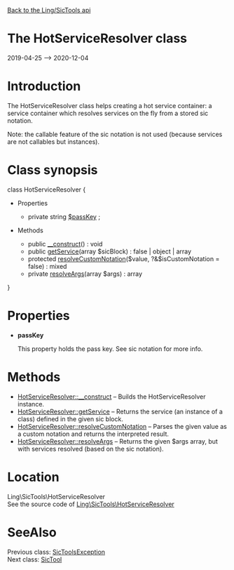 [Back to the Ling/SicTools api](https://github.com/lingtalfi/SicTools/blob/master/doc/api/Ling/SicTools.md)



The HotServiceResolver class
================
2019-04-25 --> 2020-12-04






Introduction
============

The HotServiceResolver class helps creating a hot service container: a service container which resolves services
on the fly from a stored sic notation.



Note: the callable feature of the sic notation is not used (because services are not callables but instances).



Class synopsis
==============


class <span class="pl-k">HotServiceResolver</span>  {

- Properties
    - private string [$passKey](#property-passKey) ;

- Methods
    - public [__construct](https://github.com/lingtalfi/SicTools/blob/master/doc/api/Ling/SicTools/HotServiceResolver/__construct.md)() : void
    - public [getService](https://github.com/lingtalfi/SicTools/blob/master/doc/api/Ling/SicTools/HotServiceResolver/getService.md)(array $sicBlock) : false | object | array
    - protected [resolveCustomNotation](https://github.com/lingtalfi/SicTools/blob/master/doc/api/Ling/SicTools/HotServiceResolver/resolveCustomNotation.md)($value, ?&$isCustomNotation = false) : mixed
    - private [resolveArgs](https://github.com/lingtalfi/SicTools/blob/master/doc/api/Ling/SicTools/HotServiceResolver/resolveArgs.md)(array $args) : array

}




Properties
=============

- <span id="property-passKey"><b>passKey</b></span>

    This property holds the pass key.
    See sic notation for more info.
    
    



Methods
==============

- [HotServiceResolver::__construct](https://github.com/lingtalfi/SicTools/blob/master/doc/api/Ling/SicTools/HotServiceResolver/__construct.md) &ndash; Builds the HotServiceResolver instance.
- [HotServiceResolver::getService](https://github.com/lingtalfi/SicTools/blob/master/doc/api/Ling/SicTools/HotServiceResolver/getService.md) &ndash; Returns the service (an instance of a class) defined in the given sic block.
- [HotServiceResolver::resolveCustomNotation](https://github.com/lingtalfi/SicTools/blob/master/doc/api/Ling/SicTools/HotServiceResolver/resolveCustomNotation.md) &ndash; Parses the given value as a custom notation and returns the interpreted result.
- [HotServiceResolver::resolveArgs](https://github.com/lingtalfi/SicTools/blob/master/doc/api/Ling/SicTools/HotServiceResolver/resolveArgs.md) &ndash; Returns the given $args array, but with services resolved (based on the sic notation).





Location
=============
Ling\SicTools\HotServiceResolver<br>
See the source code of [Ling\SicTools\HotServiceResolver](https://github.com/lingtalfi/SicTools/blob/master/HotServiceResolver.php)



SeeAlso
==============
Previous class: [SicToolsException](https://github.com/lingtalfi/SicTools/blob/master/doc/api/Ling/SicTools/Exception/SicToolsException.md)<br>Next class: [SicTool](https://github.com/lingtalfi/SicTools/blob/master/doc/api/Ling/SicTools/SicTool.md)<br>
